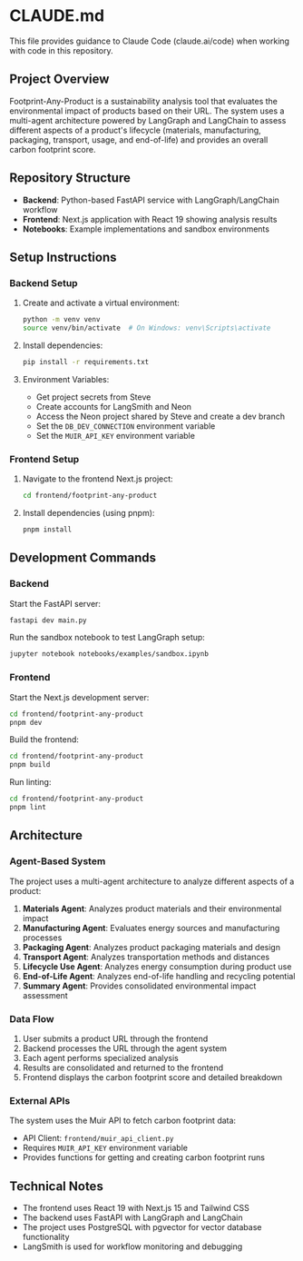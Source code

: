# CLAUDE.md

This file provides guidance to Claude Code (claude.ai/code) when working with code in this repository.

## Project Overview

Footprint-Any-Product is a sustainability analysis tool that evaluates the environmental impact of products based on their URL. The system uses a multi-agent architecture powered by LangGraph and LangChain to assess different aspects of a product's lifecycle (materials, manufacturing, packaging, transport, usage, and end-of-life) and provides an overall carbon footprint score.

## Repository Structure

- **Backend**: Python-based FastAPI service with LangGraph/LangChain workflow
- **Frontend**: Next.js application with React 19 showing analysis results
- **Notebooks**: Example implementations and sandbox environments

## Setup Instructions

### Backend Setup

1. Create and activate a virtual environment:
   ```bash
   python -m venv venv
   source venv/bin/activate  # On Windows: venv\Scripts\activate
   ```

2. Install dependencies:
   ```bash
   pip install -r requirements.txt
   ```

3. Environment Variables:
   - Get project secrets from Steve
   - Create accounts for LangSmith and Neon
   - Access the Neon project shared by Steve and create a dev branch
   - Set the `DB_DEV_CONNECTION` environment variable
   - Set the `MUIR_API_KEY` environment variable

### Frontend Setup

1. Navigate to the frontend Next.js project:
   ```bash
   cd frontend/footprint-any-product
   ```

2. Install dependencies (using pnpm):
   ```bash
   pnpm install
   ```

## Development Commands

### Backend

Start the FastAPI server:
```bash
fastapi dev main.py
```

Run the sandbox notebook to test LangGraph setup:
```bash
jupyter notebook notebooks/examples/sandbox.ipynb
```

### Frontend

Start the Next.js development server:
```bash
cd frontend/footprint-any-product
pnpm dev
```

Build the frontend:
```bash
cd frontend/footprint-any-product
pnpm build
```

Run linting:
```bash
cd frontend/footprint-any-product
pnpm lint
```

## Architecture

### Agent-Based System

The project uses a multi-agent architecture to analyze different aspects of a product:

1. **Materials Agent**: Analyzes product materials and their environmental impact
2. **Manufacturing Agent**: Evaluates energy sources and manufacturing processes
3. **Packaging Agent**: Analyzes product packaging materials and design
4. **Transport Agent**: Analyzes transportation methods and distances
5. **Lifecycle Use Agent**: Analyzes energy consumption during product use
6. **End-of-Life Agent**: Analyzes end-of-life handling and recycling potential
7. **Summary Agent**: Provides consolidated environmental impact assessment

### Data Flow

1. User submits a product URL through the frontend
2. Backend processes the URL through the agent system
3. Each agent performs specialized analysis
4. Results are consolidated and returned to the frontend
5. Frontend displays the carbon footprint score and detailed breakdown

### External APIs

The system uses the Muir API to fetch carbon footprint data:
- API Client: `frontend/muir_api_client.py`
- Requires `MUIR_API_KEY` environment variable
- Provides functions for getting and creating carbon footprint runs

## Technical Notes

- The frontend uses React 19 with Next.js 15 and Tailwind CSS
- The backend uses FastAPI with LangGraph and LangChain
- The project uses PostgreSQL with pgvector for vector database functionality
- LangSmith is used for workflow monitoring and debugging